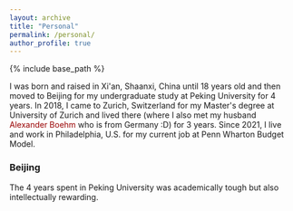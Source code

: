 ```yaml
---
layout: archive
title: "Personal"
permalink: /personal/
author_profile: true
---
```


{% include base_path %}

I was born and raised in Xi'an, Shaanxi, China until 18 years old and then moved to Beijing for my undergraduate study at Peking University for 4 years. In 2018, I came to Zurich, Switzerland for my Master's degree at University of Zurich and lived there (where I also met my husband <a href="https://axboehm.com/" style="color: #990000; text-decoration: none;">Alexander Boehm</a> who is from Germany :D) for 3 years. Since 2021, I live and work in Philadelphia, U.S. for my current job at Penn Wharton Budget Model.

### Beijing

The 4 years spent in Peking University was academically tough but also intellectually rewarding.



